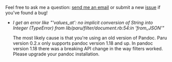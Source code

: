 Feel free to ask me a question: [send me an email](mailto:Huub@heerdebeer.org)
or submit a new [issue](https://github.com/htdebeer/paru/issues) if you've
found a bug! 

-   *I get an error like "'values_at': no implicit conversion of String into
    Integer (TypeError) from lib/paru/filter/document.rb:54:in 'from_JSON'"*

    The most likely cause is that you're using an old version of Pandoc. Paru
    version 0.2.x only supports pandoc version 1.18 and up. In pandoc version
    1.18 there was a breaking API change in the way filters worked. Please
    upgrade your pandoc installation.
